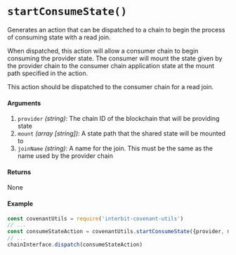 # `startConsumeState()`

Generates an action that can be dispatched to a chain to begin the process of consuming state with a read join.

When dispatched, this action will allow a consumer chain to begin consuming the provider state. The consumer will mount the state given by the provider chain to the consumer chain application state at the mount path specified in the action. 

This action should be dispatched to the consumer chain for a read join.

#### Arguments

1. `provider` *(string)*: The chain ID of the blockchain that will be providing state
2. `mount` *(array [string])*: A state path that the shared state will be mounted to 
3. `joinName` *(string)*: A name for the join. This must be the same as the name used by the provider chain 


#### Returns

None


#### Example

```js
const covenantUtils = require('interbit-covenant-utils')
// ...
const consumeStateAction = covenantUtils.startConsumeState({provider, mount, joinName})
// ...
chainInterface.dispatch(consumeStateAction)
```
